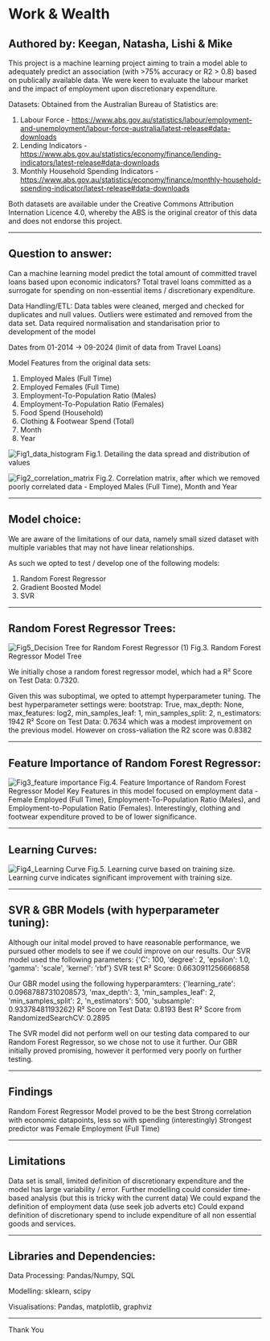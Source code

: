 # Work & Wealth 
Authored by: Keegan, Natasha, Lishi & Mike
----------

This project is a machine learning project aiming to train a model able to adequately predict an association (with >75% accuracy or R2 > 0.8) based on publically available data.
We were keen to evaluate the labour market and the impact of employment upon discretionary expenditure.

Datasets:
Obtained from the Australian Bureau of Statistics are:
1. Labour Force - https://www.abs.gov.au/statistics/labour/employment-and-unemployment/labour-force-australia/latest-release#data-downloads
2. Lending Indicators - https://www.abs.gov.au/statistics/economy/finance/lending-indicators/latest-release#data-downloads
3. Monthly Household Spending Indicators - https://www.abs.gov.au/statistics/economy/finance/monthly-household-spending-indicator/latest-release#data-downloads

Both datasets are available under the Creative Commons Attribution Internation Licence 4.0, whereby the ABS is the original creator of this data and does not endorse this project.

----------
Question to answer:
----------

Can a machine learning model predict the total amount of committed travel loans based upon economic indicators?
Total travel loans committed as a surrogate for spending on non-essential items / discretionary expenditure.

Data Handling/ETL:
Data tables were cleaned, merged and checked for duplicates and null values.
Outliers were estimated and removed from the data set.
Data required normalisation and standarisation prior to development of the model

Dates from 01-2014 -> 09-2024 (limit of data from Travel Loans)

Model Features from the original data sets:
1. Employed Males (Full Time)
2. Employed Females (Full Time)
3. Employment-To-Population Ratio (Males)
4. Employment-To-Population Ratio (Females)
5. Food Spend (Household)
6. Clothing & Footwear Spend (Total)
7. Month
8. Year

![Fig1_data_histogram](https://github.com/user-attachments/assets/6cd8bca8-f6d0-4d32-abb8-55da9e9fcef9)
Fig.1. Detailing the data spread and distribution of values

![Fig2_correlation_matrix](https://github.com/user-attachments/assets/3a968985-ca3a-44a5-b905-b03542d74a66)
Fig.2. Correlation matrix, after which we removed poorly correlated data - Employed Males (Full Time), Month and Year

-----------
Model choice:
-----------
We are aware of the limitations of our data, namely small sized dataset with multiple variables that may not have linear relationships.

As such we opted to test / develop one of the following models:
1. Random Forest Regressor
2. Gradient Boosted Model
3. SVR

-----------
Random Forest Regressor Trees:
-----------

![Fig5_Decision Tree for Random Forest Regressor (1)](https://github.com/user-attachments/assets/0fa32c1b-68ae-4622-8da9-ad8f1a272045)
Fig.3. Random Forest Regressor Model Tree

We initially chose a random forest regressor model, which had a R² Score on Test Data: 0.7320.

Given this was suboptimal, we opted to attempt hyperparameter tuning.
The best hyperparameter settings were: bootstrap: True, max_depth: None, max_features: log2, min_samples_leaf: 1, min_samples_split: 2, n_estimators: 1942
R² Score on Test Data: 0.7634 which was a modest improvement on the previous model. However on cross-valiation the R2 score was 0.8382

------------
Feature Importance of Random Forest Regressor:
------------

![Fig3_feature importance](https://github.com/user-attachments/assets/13b26dda-eaad-4648-96f6-120fc1c1a970)
Fig.4. Feature Importance of Random Forest Regressor Model
Key Features in this model focused on employment data - Female Employed (Full Time), Employment-To-Population Ratio (Males), and Employment-to-Population Ratio (Females). Interestingly, clothing and footwear expenditure proved to be of lower significance. 

------------
Learning Curves:
------------

![Fig4_Learning Curve](https://github.com/user-attachments/assets/e4700d12-c919-49fe-b9a4-a4ec997a2a3a)
Fig.5. Learning curve based on training size.
Learning curve indicates significant improvement with training size. 

------------
SVR & GBR Models (with hyperparameter tuning):
------------
Although our inital model proved to have reasonable performance, we pursued other models to see if we could improve on our results.
Our SVR model used the following parameters: {'C': 100, 'degree': 2, 'epsilon': 1.0, 'gamma': 'scale', 'kernel': 'rbf'}
SVR test R² Score: 0.6630911256666858

Our GBR model using the following hyperparamters: {'learning_rate': 0.09687887310208573, 'max_depth': 3, 'min_samples_leaf': 2, 'min_samples_split': 2, 'n_estimators': 500, 'subsample': 0.93378481193262}
R² Score on Test Data: 0.8193
Best R² Score from RandomizedSearchCV: 0.2895

The SVR model did not perform well on our testing data compared to our Random Forest Regressor, so we chose not to use it further.
Our GBR initially proved promising, however it performed very poorly on further testing.

-----------
Findings
-----------

Random Forest Regressor Model proved to be the best
Strong correlation with economic datapoints, less so with spending (interestingly)
Strongest predictor was Female Employment (Full Time)

-----------
Limitations
-----------

Data set is small, limited definition of discretionary expenditure and the model has large variability / error.
Further modelling could consider time-based analysis (but this is tricky with the current data)
We could expand the definition of employment data (use seek job adverts etc)
Could expand definition of discretionary spend to include expenditure of all non essential goods and services.

-----------
Libraries and Dependencies:
-----------
Data Processing: Pandas/Numpy, SQL

Modelling: sklearn, scipy

Visualisations: Pandas, matplotlib, graphviz

----------
Thank You
